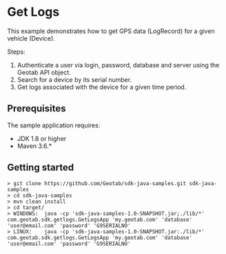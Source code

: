 # Get Logs

 This example demonstrates how to get GPS data (LogRecord) for a given vehicle (Device).

Steps:

1. Authenticate a user via login, password, database and server using the Geotab API object.
1. Search for a device by its serial number.
1. Get logs associated with the device for a given time period.

## Prerequisites

The sample application requires:

- JDK 1.8 or higher
- Maven 3.6.*

## Getting started

```shell
> git clone https://github.com/Geotab/sdk-java-samples.git sdk-java-samples
> cd sdk-java-samples
> mvn clean install
> cd target/
> WINDOWS:  java -cp 'sdk-java-samples-1.0-SNAPSHOT.jar;./lib/*' com.geotab.sdk.getlogs.GetLogsApp 'my.geotab.com' 'database' 'user@email.com' 'password' 'G9SERIALNO'
> LINUX:    java -cp 'sdk-java-samples-1.0-SNAPSHOT.jar:./lib/*' com.geotab.sdk.getlogs.GetLogsApp 'my.geotab.com' 'database' 'user@email.com' 'password' 'G9SERIALNO'
```

